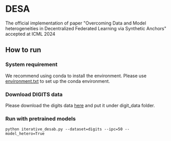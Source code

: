 # DESA
The official implementation of paper "Overcoming Data and Model heterogeneities in Decentralized Federated Learning via Synthetic Anchors" accepted at ICML 2024

## How to run

### System requirement

We recommend using conda to install the environment.
Please use [environment.txt](https://github.com/ubc-tea/DESA/blob/main/environment.txt) to set up the conda environment.

### Download DIGITS data

Please download the digits data [here](https://drive.google.com/drive/folders/1s_QRtmLG6ibUlycMjUeSsqy4pwaqdi7o?usp=sharing) and put it under digit_data folder.

### Run with pretrained models

```
python iterative_desab.py --dataset=digits --ipc=50 --model_hetero=True
```